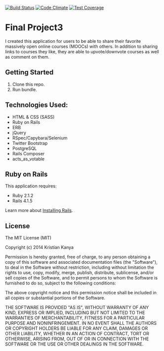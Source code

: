 [![Build Status](https://travis-ci.org/kriskanya/capstone.svg?branch=master)](https://travis-ci.org/kriskanya/capstone)
[![Code Climate](https://codeclimate.com/github/kriskanya/capstone/badges/gpa.svg)](https://codeclimate.com/github/kriskanya/capstone)
[![Test Coverage](https://codeclimate.com/github/kriskanya/capstone/badges/coverage.svg)](https://codeclimate.com/github/kriskanya/capstone)

Final Project3
================

I created this application for users to be able to share their favorite massively open online courses (MOOCs) with others.  In addition to
sharing links to courses they like, they are able to upvote/downvote courses as well as comment on them.

Getting Started
---------------

1. Clone this repo.
2. Run bundle.

Technologies Used:
-----------

- HTML & CSS (SASS)
- Ruby on Rails
- ERB
- jQuery
- RSpec/Capybara/Selenium
- Twitter Bootstrap
- PostgreSQL
- Rails Composer
- acts_as_votable

Ruby on Rails
-------------

This application requires:

- Ruby 2.1.2
- Rails 4.1.5

Learn more about [Installing Rails](http://railsapps.github.io/installing-rails.html).

License
---------------
The MIT License (MIT)

Copyright (c) 2014 Kristian Kanya

Permission is hereby granted, free of charge, to any person obtaining a copy of this software and associated documentation files (the "Software"), to deal in the Software without restriction, including without limitation the rights to use, copy, modify, merge, publish, distribute, sublicense, and/or sell copies of the Software, and to permit persons to whom the Software is furnished to do so, subject to the following conditions:

The above copyright notice and this permission notice shall be included in all copies or substantial portions of the Software.

THE SOFTWARE IS PROVIDED "AS IS", WITHOUT WARRANTY OF ANY KIND, EXPRESS OR IMPLIED, INCLUDING BUT NOT LIMITED TO THE WARRANTIES OF MERCHANTABILITY, FITNESS FOR A PARTICULAR PURPOSE AND NONINFRINGEMENT. IN NO EVENT SHALL THE AUTHORS OR COPYRIGHT HOLDERS BE LIABLE FOR ANY CLAIM, DAMAGES OR OTHER LIABILITY, WHETHER IN AN ACTION OF CONTRACT, TORT OR OTHERWISE, ARISING FROM, OUT OF OR IN CONNECTION WITH THE SOFTWARE OR THE USE OR OTHER DEALINGS IN THE SOFTWARE.
